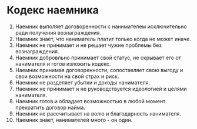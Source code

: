 # Кодекс наемника

1. Наемник выполяет договоренности с нанимателем исключительно ради получения вознаграждения.
0. Наемник знает, что наниматель платит только когда не может иначе.
0. Наемник не принимает и не решает чужие проблемы без вознаграждения.
0. Наемник добровльно принимает свой статус, не скрывает его от нанимателя и готов изложить кодекс.
0. Наемник принимая договоренности, сопоставляет свою выгоду и свои возможности на свой страх и риск.
0. Наемник не разделяет убытки и доходы нанимателя.
0. Наемник не принимает и не руководствуется идеологией и целями нанимателя.
0. Наемник готов и обладает возможностью в любой момент прекратить договор найма.
0. Наемник не рассчитывает на волю и благодарность нанимателя.
0. Наемник знает, нанимателей много - он один.
